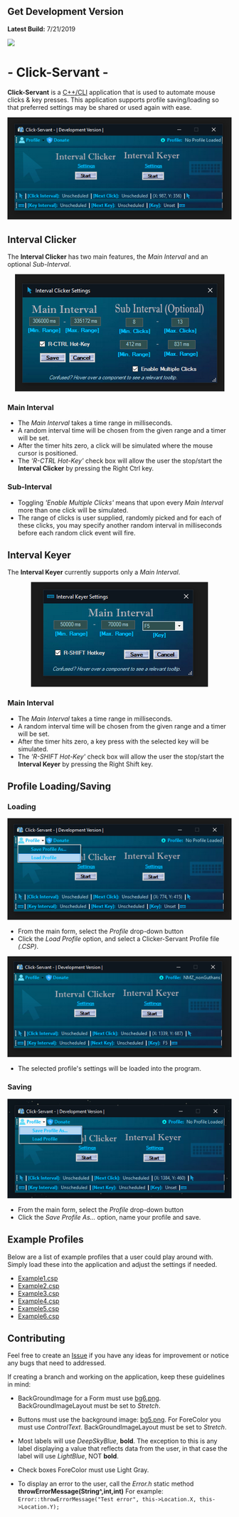 
## Get Development Version

**Latest Build:** 7/21/2019

 [<img src="https://img.shields.io/badge/Click Servant.exe-Download-blue.svg?style=for-the-badge&logo=appveyor">](https://github.com/aaprather/Click-Servant/raw/Development/Click-Servant.exe)

#  - Click-Servant - 

**Click-Servant** is a [C++/CLI](https://docs.microsoft.com/en-us/cpp/dotnet) application that is used to automate mouse clicks & key presses.
This application supports profile saving/loading so that preferred settings may be shared or used again with ease.
<p align="center">
<img src="https://raw.githubusercontent.com/aaprather/Click-Servant/Development/Screenshots/s1.png">
</p>


## Interval Clicker
The **Interval Clicker** has two main features, the *Main Interval* and an optional *Sub-Interval*.

<p align="center">
<img src="https://raw.githubusercontent.com/aaprather/Click-Servant/Development/Screenshots/s4.png">
</p>

### Main Interval
 - The *Main Interval* takes a time range in milliseconds.
 - A random interval time will be chosen from the given range and a timer will be set.
 - After the timer hits zero, a click will be simulated where the mouse cursor is positioned.
 - The *'R-CTRL Hot-Key'* check box will allow the user the stop/start the **Interval Clicker** by pressing the Right Ctrl key.
 
 ### Sub-Interval
 - Toggling *'Enable Multiple Clicks'* means that upon every *Main Interval* more than one click will be simulated.
 - The range of clicks is user supplied, randomly picked and for each of these clicks, you may specify another random interval in milliseconds before each random click event will fire.

## Interval Keyer
The **Interval Keyer** currently supports only a *Main Interval*.

<p align="center">
<img src="https://raw.githubusercontent.com/aaprather/Click-Servant/Development/Screenshots/s5.png">
</p>

### Main Interval
 - The *Main Interval* takes a time range in milliseconds.
 - A random interval time will be chosen from the given range and a timer will be set.
 - After the timer hits zero, a key press with the selected key will be simulated.
 - The *'R-SHIFT Hot-Key'* check box will allow the user the stop/start the **Interval Keyer** by pressing the Right Shift key.

## Profile Loading/Saving
### Loading
<p align="center">
<img src="https://raw.githubusercontent.com/aaprather/Click-Servant/Development/Screenshots/s2.png">
</p>

 - From the main form, select the *Profile* drop-down button
 - Click the *Load Profile* option, and select a Clicker-Servant Profile file *(.CSP)*.
 <p align="center">
<img src="https://raw.githubusercontent.com/aaprather/Click-Servant/Development/Screenshots/s3.png">
</p>

 - The selected profile's settings will be loaded into the program.

### Saving

 <p align="center">
<img src="https://raw.githubusercontent.com/aaprather/Click-Servant/Development/Screenshots/s7.png">
</p>

 - From the main form, select the *Profile* drop-down button
 - Click the *Save Profile As...* option, name your profile and save.

## Example Profiles
Below are a list of example profiles that a user could play around with. Simply load these into the application and adjust the settings if needed.

 - [Example1.csp](https://github.com/aaprather/Click-Servant/raw/Development/Profiles/Example1.csp)
  - [Example2.csp](https://github.com/aaprather/Click-Servant/raw/Development/Profiles/Example2.csp)
  - [Example3.csp](https://github.com/aaprather/Click-Servant/raw/Development/Profiles/Example3.csp)
  - [Example4.csp](https://github.com/aaprather/Click-Servant/raw/Development/Profiles/Example4.csp)
 -  [Example5.csp](https://github.com/aaprather/Click-Servant/raw/Development/Profiles/Example5.csp)
  - [Example6.csp](https://github.com/aaprather/Click-Servant/raw/Development/Profiles/Example6.csp)

## Contributing

Feel free to create an [Issue](https://github.com/aaprather/Click-Servant/issues) if you have any ideas for improvement or notice any bugs that need to addressed.

If creating a branch and working on the application, keep these guidelines in mind:

 - BackGroundImage for a Form must use [bg6.png](https://github.com/aaprather/Click-Servant/blob/Development/Click-Servant/Rex/bg6.png). BackGroundImageLayout must be set to *Stretch*.
 
 - Buttons must use the background image: [bg5.png](https://github.com/aaprather/Click-Servant/blob/Development/Click-Servant/Rex/bg5.png). For ForeColor you must use *ControlText*. BackGroundImageLayout must be set to *Stretch*.
 - Most labels will use *DeepSkyBlue*, **bold**. The exception to this is any label displaying a value that reflects data from the user, in that case the label will use *LightBlue*, NOT **bold**.

 - Check boxes ForeColor must use Light Gray.
 - To display an error to the user, call the *Error.h* static method **throwErrorMessage(String^,int,int)**
    For example: 
    `Error::throwErrorMessage("Test error", this->Location.X, this->Location.Y);`

 

